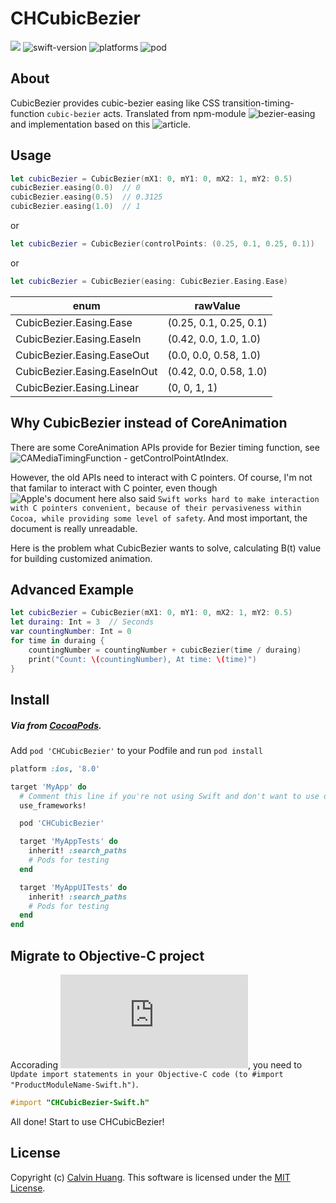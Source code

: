 CHCubicBezier
=====================================
![](https://travis-ci.org/CapsLock-Studio/CHCubicBezier.svg?branch=master) ![swift-version](https://img.shields.io/badge/Swfit-2.x-orange.svg) ![platforms](https://img.shields.io/badge/platform-iOS%20%7C%20OSX%20%7C%20tvOS%20%7C%20watchOS-lightgrey.svg) ![pod](https://img.shields.io/badge/pod-1.0.1-blue.svg)

## About
CubicBezier provides cubic-bezier easing like CSS transition-timing-function `cubic-bezier` acts. Translated from npm-module ![bezier-easing](https://github.com/gre/bezier-easing) and implementation based on this ![article](http://greweb.me/2012/02/bezier-curve-based-easing-functions-from-concept-to-implementation/).

## Usage
```swift
let cubicBezier = CubicBezier(mX1: 0, mY1: 0, mX2: 1, mY2: 0.5)
cubicBezier.easing(0.0)  // 0
cubicBezier.easing(0.5)  // 0.3125
cubicBezier.easing(1.0)  // 1
```
or
```swift
let cubicBezier = CubicBezier(controlPoints: (0.25, 0.1, 0.25, 0.1))
```
or
```swift
let cubicBezier = CubicBezier(easing: CubicBezier.Easing.Ease)
```
| enum                         | rawValue               |
|------------------------------|------------------------|
| CubicBezier.Easing.Ease      | (0.25, 0.1, 0.25, 0.1) |
| CubicBezier.Easing.EaseIn    | (0.42, 0.0, 1.0, 1.0)  |
| CubicBezier.Easing.EaseOut   | (0.0, 0.0, 0.58, 1.0)  |
| CubicBezier.Easing.EaseInOut | (0.42, 0.0, 0.58, 1.0) |
| CubicBezier.Easing.Linear    | (0, 0, 1, 1)           |

## Why CubicBezier instead of CoreAnimation
There are some CoreAnimation APIs provide for Bezier timing function, see ![CAMediaTimingFunction - getControlPointAtIndex](https://developer.apple.com/reference/quartzcore/camediatimingfunction/1522057-getcontrolpointatindex?language=objc).

However, the old APIs need to interact with C pointers. Of course, I'm not that familar to interact with C pointer, even though ![Apple's document here](https://developer.apple.com/swift/blog/?id=6) also said `Swift works hard to make interaction with C pointers convenient, because of their pervasiveness within Cocoa, while providing some level of safety`. And most important, the document is really unreadable. 

Here is the problem what CubicBezier wants to solve, calculating B(t) value for building customized animation.

## Advanced Example
```swift
let cubicBezier = CubicBezier(mX1: 0, mY1: 0, mX2: 1, mY2: 0.5)
let duraing: Int = 3  // Seconds
var countingNumber: Int = 0
for time in duraing {
    countingNumber = countingNumber + cubicBezier(time / duraing)
    print("Count: \(countingNumber), At time: \(time)")
}
```

## Install
##### Via from [CocoaPods](https://github.com/CocoaPods/CocoaPods).
Add `pod 'CHCubicBezier'` to your Podfile and run `pod install`
```ruby
platform :ios, '8.0'

target 'MyApp' do
  # Comment this line if you're not using Swift and don't want to use dynamic frameworks
  use_frameworks!

  pod 'CHCubicBezier'

  target 'MyAppTests' do
    inherit! :search_paths
    # Pods for testing
  end

  target 'MyAppUITests' do
    inherit! :search_paths
    # Pods for testing
  end
end

```

## Migrate to Objective-C project
Accorading ![Apple's document](https://developer.apple.com/library/ios/documentation/Swift/Conceptual/BuildingCocoaApps/Migration.html), you need to `Update import statements in your Objective-C code (to #import "ProductModuleName-Swift.h")`.
```objective-c
#import "CHCubicBezier-Swift.h"
```

All done! Start to use CHCubicBezier!

## License
Copyright (c) [Calvin Huang](https://github.com/Calvin-Huang). This software is licensed under the [MIT License](https://github.com/Calvin-Huang/CHRealHideUIView/blob/master/LICENSE).